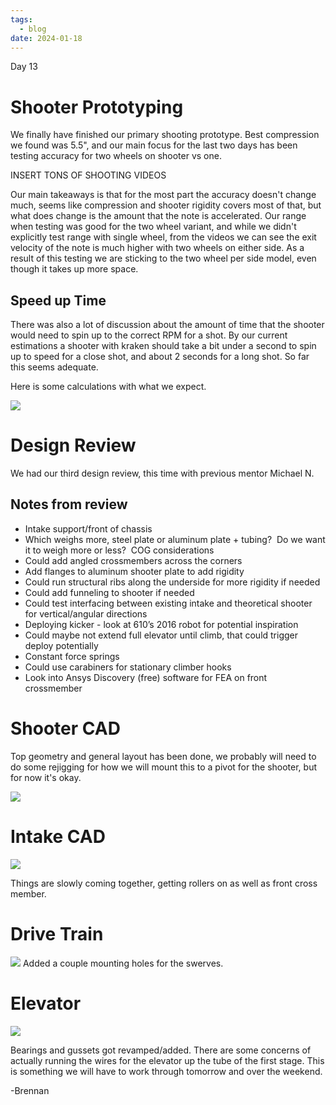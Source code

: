 ```yaml
---
tags:
  - blog
date: 2024-01-18
---
```

Day 13

# Shooter Prototyping

We finally have finished our primary shooting prototype. Best compression we found was 5.5", and our main focus for the last two days has been testing accuracy for two wheels on shooter vs one.

INSERT TONS OF SHOOTING VIDEOS

Our main takeaways is that for the most part the accuracy doesn't change much, seems like compression and shooter rigidity covers most of that, but what does change is the amount that the note is accelerated. Our range when testing was good for the two wheel variant, and while we didn't explicitly test range with single wheel, from the videos we can see the exit velocity of the note is much higher with two wheels on either side. As a result of this testing we are sticking to the two wheel per side model, even though it takes up more space.

## Speed up Time

There was also a lot of discussion about the amount of time that the shooter would need to spin up to the correct RPM for a shot. By our current estimations a shooter with kraken should take a bit under a second to spin up to speed for a close shot, and about 2 seconds for a long shot. So far this seems adequate.

Here is some calculations with what we expect.

![](https://i.imgur.com/wvA7En4.png)

# Design Review

We had our third design review, this time with previous mentor Michael N.

## Notes from review

- Intake support/front of chassis
- Which weighs more, steel plate or aluminum plate + tubing?  Do we want it to weigh more or less?  COG considerations
- Could add angled crossmembers across the corners
- Add flanges to aluminum shooter plate to add rigidity
- Could run structural ribs along the underside for more rigidity if needed
- Could add funneling to shooter if needed
- Could test interfacing between existing intake and theoretical shooter for vertical/angular directions
- Deploying kicker - look at 610’s 2016 robot for potential inspiration
- Could maybe not extend full elevator until climb, that could trigger deploy potentially
- Constant force springs
- Could use carabiners for stationary climber hooks
- Look into Ansys Discovery (free) software for FEA on front crossmember

# Shooter CAD

Top geometry and general layout has been done, we probably will need to do some rejigging for how we will mount this to a pivot for the shooter, but for now it's okay.

![](https://i.imgur.com/SoUpacY.png)

# Intake CAD

![](https://i.imgur.com/eoNCTMk.png)

Things are slowly coming together, getting rollers on as well as front cross member.

# Drive Train

![](https://i.imgur.com/BXr244r.png)
Added a couple mounting holes for the swerves.

# Elevator

![](https://i.imgur.com/U8M4lez.png)

Bearings and gussets got revamped/added. There are some concerns of actually running the wires for the elevator up the tube of the first stage. This is something we will have to work through tomorrow and over the weekend.

-Brennan

